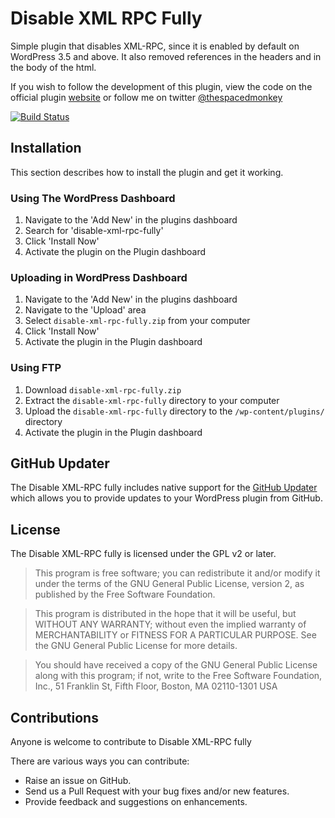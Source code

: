 Disable XML RPC Fully
=====================

Simple plugin that disables XML-RPC, since it is enabled by default on WordPress 3.5 and above. It also removed references in the headers and in the body of the html. 

If you wish to follow the development of this plugin, view the code on the official plugin [website](http://www.jonathandavidharris.co.uk/scripts/ "website") or follow me on twitter [@thespacedmonkey](https://twitter.com/thespacedmonkey)

[![Build Status](https://api.travis-ci.org/spacedmonkey/disable-xml-rpc-fully.png)](http://travis-ci.org/spacedmonkey/disable-xml-rpc-fully)

## Installation

This section describes how to install the plugin and get it working.


### Using The WordPress Dashboard 

1. Navigate to the 'Add New' in the plugins dashboard
2. Search for 'disable-xml-rpc-fully'
3. Click 'Install Now'
4. Activate the plugin on the Plugin dashboard

### Uploading in WordPress Dashboard

1. Navigate to the 'Add New' in the plugins dashboard
2. Navigate to the 'Upload' area
3. Select `disable-xml-rpc-fully.zip` from your computer
4. Click 'Install Now'
5. Activate the plugin in the Plugin dashboard

### Using FTP 
1. Download `disable-xml-rpc-fully.zip`
2. Extract the `disable-xml-rpc-fully` directory to your computer
3. Upload the `disable-xml-rpc-fully` directory to the `/wp-content/plugins/` directory
4. Activate the plugin in the Plugin dashboard


## GitHub Updater

The Disable XML-RPC fully includes native support for the [GitHub Updater](https://github.com/afragen/github-updater) which allows you to provide updates to your WordPress plugin from GitHub.

## License

The Disable XML-RPC fully is licensed under the GPL v2 or later.

> This program is free software; you can redistribute it and/or modify
it under the terms of the GNU General Public License, version 2, as
published by the Free Software Foundation.

> This program is distributed in the hope that it will be useful,
but WITHOUT ANY WARRANTY; without even the implied warranty of
MERCHANTABILITY or FITNESS FOR A PARTICULAR PURPOSE.  See the
GNU General Public License for more details.

> You should have received a copy of the GNU General Public License
along with this program; if not, write to the Free Software
Foundation, Inc., 51 Franklin St, Fifth Floor, Boston, MA  02110-1301  USA


## Contributions

Anyone is welcome to contribute to Disable XML-RPC fully

There are various ways you can contribute:

* Raise an issue on GitHub.
* Send us a Pull Request with your bug fixes and/or new features.
* Provide feedback and suggestions on enhancements.


